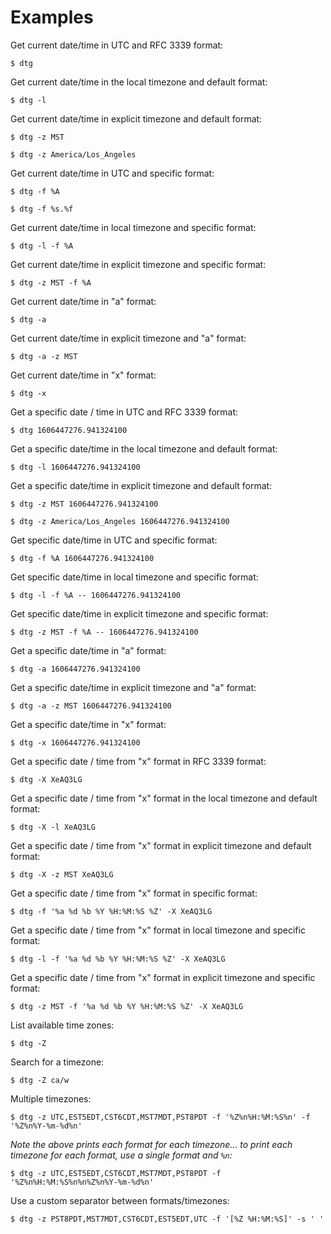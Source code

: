 # Examples

Get current date/time in UTC and RFC 3339 format:

```text
$ dtg
```

Get current date/time in the local timezone and default format:

```text
$ dtg -l
```

Get current date/time in explicit timezone and default format:

```text
$ dtg -z MST
```

```text
$ dtg -z America/Los_Angeles
```

Get current date/time in UTC and specific format:

```text
$ dtg -f %A
```

```text
$ dtg -f %s.%f
```

Get current date/time in local timezone and specific format:

```text
$ dtg -l -f %A
```

Get current date/time in explicit timezone and specific format:

```text
$ dtg -z MST -f %A
```

Get current date/time in "a" format:

```text
$ dtg -a
```

Get current date/time in explicit timezone and "a" format:

```text
$ dtg -a -z MST
```

Get current date/time in "x" format:

```text
$ dtg -x
```

Get a specific date / time in UTC and RFC 3339 format:

```text
$ dtg 1606447276.941324100
```

Get a specific date/time in the local timezone and default format:

```text
$ dtg -l 1606447276.941324100
```

Get a specific date/time in explicit timezone and default format:

```text
$ dtg -z MST 1606447276.941324100
```

```text
$ dtg -z America/Los_Angeles 1606447276.941324100
```

Get specific date/time in UTC and specific format:

```text
$ dtg -f %A 1606447276.941324100
```

Get specific date/time in local timezone and specific format:

```text
$ dtg -l -f %A -- 1606447276.941324100
```

Get specific date/time in explicit timezone and specific format:

```text
$ dtg -z MST -f %A -- 1606447276.941324100
```

Get a specific date/time in "a" format:

```text
$ dtg -a 1606447276.941324100
```

Get a specific date/time in explicit timezone and "a" format:

```text
$ dtg -a -z MST 1606447276.941324100
```

Get a specific date/time in "x" format:

```text
$ dtg -x 1606447276.941324100
```

Get a specific date / time from "x" format in RFC 3339 format:

```text
$ dtg -X XeAQ3LG
```

Get a specific date / time from "x" format in the local timezone and default format:

```text
$ dtg -X -l XeAQ3LG
```

Get a specific date / time from "x" format in explicit timezone and default format:

```text
$ dtg -X -z MST XeAQ3LG
```

Get a specific date / time from "x" format in specific format:

```text
$ dtg -f '%a %d %b %Y %H:%M:%S %Z' -X XeAQ3LG
```

Get a specific date / time from "x" format in local timezone and specific
format:

```text
$ dtg -l -f '%a %d %b %Y %H:%M:%S %Z' -X XeAQ3LG
```

Get a specific date / time from "x" format in explicit timezone and specific
format:

```text
$ dtg -z MST -f '%a %d %b %Y %H:%M:%S %Z' -X XeAQ3LG
```

List available time zones:

```text
$ dtg -Z
```

Search for a timezone:

```text
$ dtg -Z ca/w
```

Multiple timezones:

```text
$ dtg -z UTC,EST5EDT,CST6CDT,MST7MDT,PST8PDT -f '%Z%n%H:%M:%S%n' -f '%Z%n%Y-%m-%d%n'
```

*Note the above prints each format for each timezone... to print each timezone for each format,
use a single format and `%n`:*

```text
$ dtg -z UTC,EST5EDT,CST6CDT,MST7MDT,PST8PDT -f '%Z%n%H:%M:%S%n%n%Z%n%Y-%m-%d%n'
```

Use a custom separator between formats/timezones:

```text
$ dtg -z PST8PDT,MST7MDT,CST6CDT,EST5EDT,UTC -f '[%Z %H:%M:%S]' -s ' '
```

